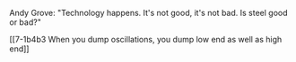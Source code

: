 Andy Grove: "Technology happens. It's not good, it's not bad. Is steel good or bad?"

[[7-1b4b3 When you dump oscillations, you dump low end as well as high end]]